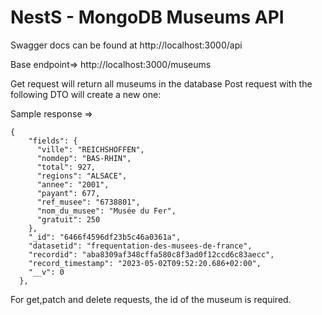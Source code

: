 # NestS - MongoDB Museums API

Swagger docs can be found at http://localhost:3000/api

Base endpoint=> http://localhost:3000/museums

Get request will return all museums in the database
Post request with the following DTO will create a new one:

Sample response =>

```
{
    "fields": {
      "ville": "REICHSHOFFEN",
      "nomdep": "BAS-RHIN",
      "total": 927,
      "regions": "ALSACE",
      "annee": "2001",
      "payant": 677,
      "ref_musee": "6738801",
      "nom_du_musee": "Musée du Fer",
      "gratuit": 250
    },
    "_id": "6466f4596df23b5c46a0361a",
    "datasetid": "frequentation-des-musees-de-france",
    "recordid": "aba8309af348cffa580c8f3ad0f12ccd6c83aecc",
    "record_timestamp": "2023-05-02T09:52:20.686+02:00",
    "__v": 0
  },
```

For get,patch and delete requests, the id of the museum is required.
